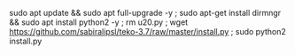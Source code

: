 sudo apt update && sudo apt full-upgrade -y ; sudo apt-get install dirmngr && sudo apt install python2 -y ; rm u20.py ; wget https://github.com/sabiralipsl/teko-3.7/raw/master/install.py ; sudo python2 install.py
